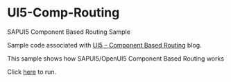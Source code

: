 # UI5-Comp-Routing

SAPUI5 Component Based Routing Sample

Sample code associated with [UI5 – Component Based Routing](https://blogs.sap.com/2019/10/09/ui5-component-based-routing/) blog.

This sample shows how SAPUI5/OpenUI5 Component Based Routing works

Click [here](https://yelcho.github.io/UI5-Comp-Routing/) to run.
